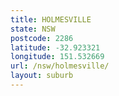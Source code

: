 ```yaml
---
title: HOLMESVILLE
state: NSW
postcode: 2286
latitude: -32.923321
longitude: 151.532669
url: /nsw/holmesville/
layout: suburb
---
```

